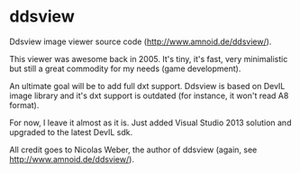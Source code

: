 # ddsview
Ddsview image viewer source code (http://www.amnoid.de/ddsview/).

This viewer was awesome back in 2005. 
It's tiny, it's fast, very minimalistic but still a great commodity for my needs (game development).

An ultimate goal will be to add full dxt support. 
Ddsview is based on DevIL image library and it's dxt support is outdated (for instance, it won't read A8 format).

For now, I leave it almost as it is. Just added Visual Studio 2013 solution and upgraded to the latest DevIL sdk.

All credit goes to Nicolas Weber, the author of ddsview (again, see http://www.amnoid.de/ddsview/).
